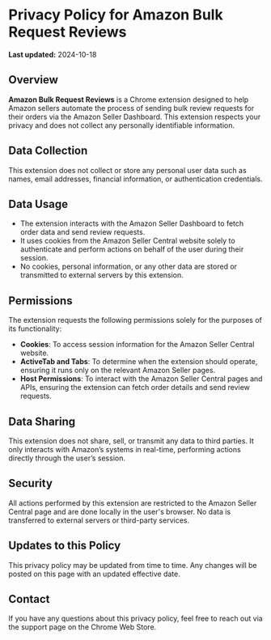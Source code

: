 # Privacy Policy for Amazon Bulk Request Reviews

**Last updated:** 2024-10-18

## Overview

**Amazon Bulk Request Reviews** is a Chrome extension designed to help Amazon sellers automate the process of sending bulk review requests for their orders via the Amazon Seller Dashboard. This extension respects your privacy and does not collect any personally identifiable information.

## Data Collection

This extension does not collect or store any personal user data such as names, email addresses, financial information, or authentication credentials.

## Data Usage

- The extension interacts with the Amazon Seller Dashboard to fetch order data and send review requests.
- It uses cookies from the Amazon Seller Central website solely to authenticate and perform actions on behalf of the user during their session.
- No cookies, personal information, or any other data are stored or transmitted to external servers by this extension.

## Permissions

The extension requests the following permissions solely for the purposes of its functionality:

- **Cookies**: To access session information for the Amazon Seller Central website.
- **ActiveTab and Tabs**: To determine when the extension should operate, ensuring it runs only on the relevant Amazon Seller pages.
- **Host Permissions**: To interact with the Amazon Seller Central pages and APIs, ensuring the extension can fetch order details and send review requests.

## Data Sharing

This extension does not share, sell, or transmit any data to third parties. It only interacts with Amazon’s systems in real-time, performing actions directly through the user’s session.

## Security

All actions performed by this extension are restricted to the Amazon Seller Central page and are done locally in the user's browser. No data is transferred to external servers or third-party services.

## Updates to this Policy

This privacy policy may be updated from time to time. Any changes will be posted on this page with an updated effective date.

## Contact

If you have any questions about this privacy policy, feel free to reach out via the support page on the Chrome Web Store.
